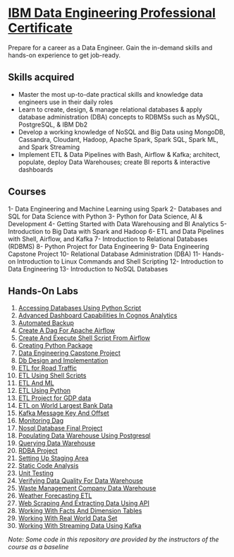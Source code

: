 # [IBM Data Engineering Professional Certificate](https://www.coursera.org/professional-certificates/ibm-data-engineer)

Prepare for a career as a Data Engineer. Gain the in-demand skills and hands-on experience to get job-ready.

## Skills acquired

- Master the most up-to-date practical skills and knowledge data engineers use in their daily roles
- Learn to create, design, & manage relational databases & apply database administration (DBA) concepts to RDBMSs such as MySQL, PostgreSQL, & IBM Db2 
- Develop a working knowledge of NoSQL and Big Data using MongoDB, Cassandra, Cloudant, Hadoop, Apache Spark, Spark SQL, Spark ML, and Spark Streaming 
- Implement ETL & Data Pipelines with Bash, Airflow & Kafka; architect, populate, deploy Data Warehouses; create BI reports & interactive dashboards 



## Courses

1-  Data Engineering and Machine Learning using Spark
2-  Databases and SQL for Data Science with Python
3-  Python for Data Science, AI & Development
4-  Getting Started with Data Warehousing and BI Analytics
5-  Introduction to Big Data with Spark and Hadoop
6-  ETL and Data Pipelines with Shell, Airflow, and Kafka
7-  Introduction to Relational Databases (RDBMS)
8-  Python Project for Data Engineering
9-  Data Engineering Capstone Project
10- Relational Database Administration (DBA)
11- Hands-on Introduction to Linux Commands and Shell Scripting
12- Introduction to Data Engineering
13- Introduction to NoSQL Databases

## Hands-On Labs

1. [Accessing Databases Using Python Script](https://github.com/sabingoyek/ibm-data-engineering-professional-certificate/tree/main/accessing_databases_using_python_script)
2. [Advanced Dashboard Capabilities In Cognos Analytics](https://github.com/sabingoyek/ibm-data-engineering-professional-certificate/tree/main/advanced_dashboard_capabilities_in_cognos_analytics)
3. [Automated Backup](https://github.com/sabingoyek/ibm-data-engineering-professional-certificate/tree/main/automate_pwd_backup)
4. [Create A Dag For Apache Airflow](https://github.com/sabingoyek/ibm-data-engineering-professional-certificate/tree/main/create_a_DAG_for_apache_airflow)
5. [Create And Execute Shell Script From Airflow](https://github.com/sabingoyek/ibm-data-engineering-professional-certificate/tree/main/create_and_execute_shell_script_from_airflow)
6. [Creating Python Package](https://github.com/sabingoyek/ibm-data-engineering-professional-certificate/tree/main/creating_python_package)
7. [Data Engineering Capstone Project](https://github.com/sabingoyek/ibm-data-engineering-professional-certificate/tree/main/data_engineering_capstone_project)
8. [Db Design and Implementation](https://github.com/sabingoyek/ibm-data-engineering-professional-certificate/tree/main/db_design_implementation)
9. [ETL for Road Traffic](https://github.com/sabingoyek/ibm-data-engineering-professional-certificate/tree/main/etl-road-traffic)
10. [ETL Using Shell Scripts](https://github.com/sabingoyek/ibm-data-engineering-professional-certificate/tree/main/etl-using-shell-scripts)
11. [ETL And ML](https://github.com/sabingoyek/ibm-data-engineering-professional-certificate/tree/main/etl_and_ml)
12. [ETL Using Python](https://github.com/sabingoyek/ibm-data-engineering-professional-certificate/tree/main/etl_data_using_python)
13. [ETL Project for GDP data](https://github.com/sabingoyek/ibm-data-engineering-professional-certificate/tree/main/etl_project_gdp)
14. [ETL on World Largest Bank Data](https://github.com/sabingoyek/ibm-data-engineering-professional-certificate/tree/main/etl_world_largest_bank)
15. [Kafka Message Key And Offset](https://github.com/sabingoyek/ibm-data-engineering-professional-certificate/tree/main/kafka_message_key_and_offset)
16. [Monitoring Dag](https://github.com/sabingoyek/ibm-data-engineering-professional-certificate/tree/main/monitoring_DAG)
17. [Nosql Database Final Project](https://github.com/sabingoyek/ibm-data-engineering-professional-certificate/tree/main/nosql_database_final_project)
18. [Populating Data Warehouse Using Postgresql](https://github.com/sabingoyek/ibm-data-engineering-professional-certificate/tree/main/populating_DW_using_postgreSQL)
19. [Querying Data Warehouse](https://github.com/sabingoyek/ibm-data-engineering-professional-certificate/tree/main/querying_DW)
20. [RDBA Project](https://github.com/sabingoyek/ibm-data-engineering-professional-certificate/tree/main/rdba_project)
21. [Setting Up Staging Area](https://github.com/sabingoyek/ibm-data-engineering-professional-certificate/tree/main/setting_up_staging_area)
22. [Static Code Analysis](https://github.com/sabingoyek/ibm-data-engineering-professional-certificate/tree/main/static_code_analysis)
23. [Unit Testing](https://github.com/sabingoyek/ibm-data-engineering-professional-certificate/tree/main/unit_testing)
24. [Verifying Data Quality For Data Warehouse](https://github.com/sabingoyek/ibm-data-engineering-professional-certificate/tree/main/verifying_data_quality_for_DW)
25. [Waste Management Company Data Warehouse](https://github.com/sabingoyek/ibm-data-engineering-professional-certificate/tree/main/waste_management_company_DW)
26. [Weather Forecasting ETL](https://github.com/sabingoyek/ibm-data-engineering-professional-certificate/tree/main/weather_forecasting_etl)
27. [Web Scraping And Extracting Data Using API](https://github.com/sabingoyek/ibm-data-engineering-professional-certificate/tree/main/web_scraping_and_extracting_data_using_api)
28. [Working With Facts And Dimension Tables](https://github.com/sabingoyek/ibm-data-engineering-professional-certificate/tree/main/working_with_facts_and_dimension_tables)
29. [Working With Real World Data Set](https://github.com/sabingoyek/ibm-data-engineering-professional-certificate/tree/main/working_with_real_world_data_set)
30. [Working With Streaming Data Using Kafka](https://github.com/sabingoyek/ibm-data-engineering-professional-certificate/tree/main/working_with_streaming_data_using_kafka)


*Note: Some code in this repository are provided by the instructors of the course as a baseline*
